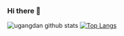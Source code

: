 ### Hi there 👋

![ugangdan github stats](https://github-readme-stats.vercel.app/api?username=ugangdan&show_icons=true )
[![Top Langs](https://github-readme-stats.vercel.app/api/top-langs/?username=ugangdan&langs_count=10&layout=compact&show_icons=true)](https://github.com/ugangdan/github-readme-stats)
